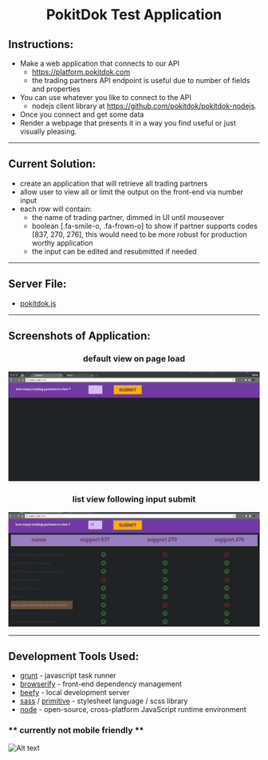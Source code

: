 # <center>PokitDok Test Application</center>

## Instructions:
- Make a web application that connects to our API
  - https://platform.pokitdok.com
  - the trading partners API endpoint is useful due to number of fields and properties
- You can use whatever you like to connect to the API
  - nodejs client library at https://github.com/pokitdok/pokitdok-nodejs.
- Once you connect and get some data
- Render a webpage that presents it in a way you find useful or just visually pleasing.

---

## Current Solution:
- create an application that will retrieve all trading partners
- allow user to view all or limit the output on the front-end via number input
- each row will contain:
  - the name of trading partner, dimmed in UI until mouseover
  - boolean [.fa-smile-o, .fa-frown-o] to show if partner supports codes [837, 270, 276], this would need to be more robust for production worthy application
  - the input can be edited and resubmitted if needed

---

## Server File:
- [pokitdok.js](https://github.com/mmcgraw73/project_x/blob/pokitdok/pokitdok.js)

---

## Screenshots of Application:
### <center>default view on page load</center>
![alt tag](img/pokitdok-default-view.png)
### <center>list view following input submit</center>
![alt tag](img/pokitdok-50.png)

---

## Development Tools Used:
+ [grunt](http://gruntjs.com/) - javascript task runner
+ [browserify](http://browserify.org/) - front-end dependency management
+ [beefy](http://didact.us/beefy/) - local development server
+ [sass](http://sass-lang.com/) / [primitive](https://taniarascia.github.io/primitive/) - stylesheet language / scss library
+ [node](https://nodejs.org/en/) - open-source, cross-platform JavaScript runtime environment

### ** currently not mobile friendly **  

![Alt text](http://octodex.github.com/images/stormtroopocat.jpg "The Stormtroopocat")
